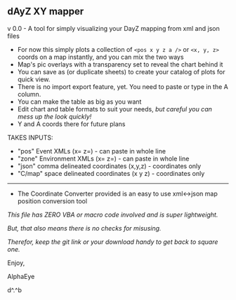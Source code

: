 ## dAyZ XY mapper 
v 0.0 - A tool for simply visualizing your DayZ mapping from xml and json files
* For now this simply plots a collection of `<pos x y z a />` or `<x, y, z> ` coords on a map instantly, and you can mix the two ways
* Map's pic overlays with a transparency set to reveal the chart behind it
* You can save as (or duplicate sheets) to create your catalog of plots for quick view.
* There is no import export feature, yet.   You need to paste or type in the A column. 
* You can make the table as big as you want
* Edit chart and table formats to suit your needs, _but careful you can mess up the look quickly!_
* Y and A coords there for future plans

TAKES INPUTS:
* "pos" Event XMLs (x= z=) - can paste in whole line
* "zone" Environment XMLs (x= z=) - can paste in whole line
* "json" comma delineated coordinates (x,y,z) - coordinates only
* "C/map" space delineated coordinates (x y z) - coordinates only
______
* The Coordinate Converter provided is an easy to use xml<->json map position conversion tool

_This file has ZERO VBA or macro code involved and is super lightweight._

_But, that also means there is no checks for misusing._

_Therefor, keep the git link or your download handy to get back to square one._

Enjoy,

AlphaEye

d^.^b

